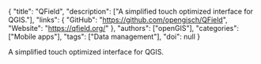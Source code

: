 {
  "title": "QField",
  "description": ["A simplified touch optimized interface for QGIS."],
  "links": {
    "GitHub": "https://github.com/opengisch/QField",
    "Website": "https://qfield.org/"
  },
  "authors": ["openGIS"],
  "categories": ["Mobile apps"],
  "tags": ["Data management"],
  "doi": null
}

<!-- Generated by csv2md.R – do not edit by hand -->

A simplified touch optimized interface for QGIS.